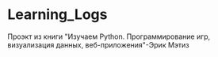 # Learning_Logs
Проэкт из книги "Изучаем Python. Программирование игр, визуализация данных, веб-приложения"-Эрик Мэтиз
